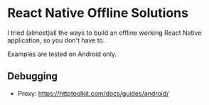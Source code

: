# React Native Offline Solutions

I tried (almost)all the ways to build an offline working React Native 
application, so you don't have to. 

Examples are tested on Android only.


## Debugging
* Proxy: https://httptoolkit.com/docs/guides/android/
